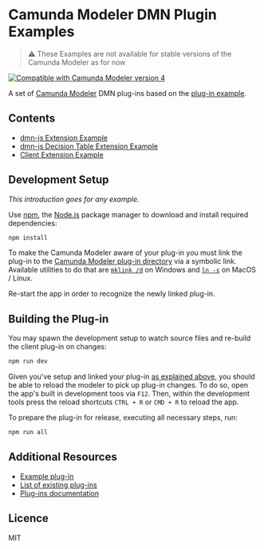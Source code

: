 # Camunda Modeler DMN Plugin Examples

> :warning: These Examples are not available for stable versions of the Camunda Modeler as for now

[![Compatible with Camunda Modeler version 4](https://img.shields.io/badge/Camunda%20Modeler-4.0+-blue.svg)](https://github.com/camunda/camunda-modeler)

A set of [Camunda Modeler](https://github.com/camunda/camunda-modeler) DMN plug-ins based on the [plug-in example](https://github.com/camunda/camunda-modeler-plugin-example).

## Contents

* [dmn-js Extension Example](./dmn-js-extension-plugin)
* [dmn-js Decision Table Extension Example](./dmn-js-decision-table-extension)
* [Client Extension Example](./dmn-client-extension)


## Development Setup

_This introduction goes for any example._ 

Use [npm](https://www.npmjs.com/), the [Node.js](https://nodejs.org/en/) package manager to download and install required dependencies:

```sh
npm install
```

To make the Camunda Modeler aware of your plug-in you must link the plug-in to the [Camunda Modeler plug-in directory](https://github.com/camunda/camunda-modeler/tree/develop/docs/plugins#plugging-into-the-camunda-modeler) via a symbolic link.
Available utilities to do that are [`mklink /d`](https://docs.microsoft.com/en-us/windows-server/administration/windows-commands/mklink) on Windows and [`ln -s`](https://linux.die.net/man/1/ln) on MacOS / Linux.

Re-start the app in order to recognize the newly linked plug-in.


## Building the Plug-in

You may spawn the development setup to watch source files and re-build the client plug-in on changes:

```sh
npm run dev
```

Given you've setup and linked your plug-in [as explained above](#development-setup), you should be able to reload the modeler to pick up plug-in changes. To do so, open the app's built in development toos via `F12`. Then, within the development tools press the reload shortcuts `CTRL + R` or `CMD + R` to reload the app.


To prepare the plug-in for release, executing all necessary steps, run:

```sh
npm run all
```

## Additional Resources

* [Example plug-in](https://github.com/camunda/camunda-modeler-plugin-example)
* [List of existing plug-ins](https://github.com/camunda/camunda-modeler-plugins)
* [Plug-ins documentation](https://github.com/camunda/camunda-modeler/tree/master/docs/plugins)


## Licence

MIT

